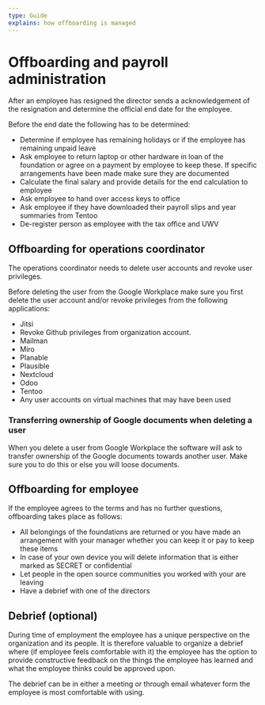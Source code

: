 ```yaml
---
type: Guide
explains: how offboarding is managed
---
```


# Offboarding and payroll administration

After an employee has resigned the director sends a acknowledgement of the resignation and determine the official end date for the employee.

Before the end date the following has to be determined:

* Determine if employee has remaining holidays or if the employee has remaining unpaid leave
* Ask employee to return laptop or other hardware in loan of the foundation or agree on a payment by employee to keep these. If specific arrangements have been made make sure they are documented
* Calculate the final salary and provide details for the end calculation to employee
* Ask employee to hand over access keys to office
* Ask employee if they have downloaded their payroll slips and year summaries from Tentoo
* De-register person as employee with the tax office and UWV

## Offboarding for operations coordinator

The operations coordinator needs to delete user accounts and revoke user privileges.

Before deleting the user from the Google Workplace make sure you first delete the user account and/or revoke privileges from the following applications:

- Jitsi
- Revoke Github privileges from organization account.
- Mailman
- Miro
- Planable
- Plausible
- Nextcloud
- Odoo
- Tentoo
- Any user accounts on virtual machines that may have been used

### Transferring ownership of Google documents when deleting a user
When you delete a user from Google Workplace the software will ask to transfer ownership of the
Google documents towards another user. Make sure you to do this or else you will loose documents.

## Offboarding for employee

If the employee agrees to the terms and has no further questions, offboarding takes place as follows:

* All belongings of the foundations are returned or you have made an arrangement with your manager whether you can keep it or pay to keep these items
* In case of your own device you will delete information that is either marked as SECRET or confidential
* Let people in the open source communities you worked with your are leaving
* Have a debrief with one of the directors

## Debrief (optional)
During time of employment the employee has a unique perspective on the organization and its people. It is therefore valuable to organize a debrief where (if employee feels comfortable with it) the employee has the option to provide constructive feedback on the things the employee has learned and what the employee thinks could be approved upon.

The debrief can be in either a meeting or through email whatever form the employee is most comfortable with using.

